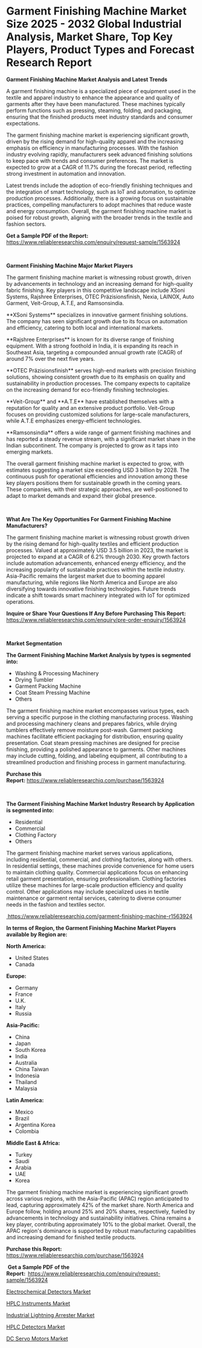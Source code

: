 <p><h1>Garment Finishing Machine Market Size 2025 - 2032 Global Industrial Analysis, Market Share, Top Key Players, Product Types and Forecast Research Report</h1></p><p><strong>Garment Finishing Machine Market Analysis and Latest Trends</strong></p>
<p><p>A garment finishing machine is a specialized piece of equipment used in the textile and apparel industry to enhance the appearance and quality of garments after they have been manufactured. These machines typically perform functions such as pressing, steaming, folding, and packaging, ensuring that the finished products meet industry standards and consumer expectations. </p><p>The garment finishing machine market is experiencing significant growth, driven by the rising demand for high-quality apparel and the increasing emphasis on efficiency in manufacturing processes. With the fashion industry evolving rapidly, manufacturers seek advanced finishing solutions to keep pace with trends and consumer preferences. The market is expected to grow at a CAGR of 11.7% during the forecast period, reflecting strong investment in automation and innovation. </p><p>Latest trends include the adoption of eco-friendly finishing techniques and the integration of smart technology, such as IoT and automation, to optimize production processes. Additionally, there is a growing focus on sustainable practices, compelling manufacturers to adopt machines that reduce waste and energy consumption. Overall, the garment finishing machine market is poised for robust growth, aligning with the broader trends in the textile and fashion sectors.</p></p>
<p><strong>Get a Sample PDF of the Report:&nbsp;</strong> <a href="https://www.reliableresearchiq.com/enquiry/request-sample/1563924?utm_campaign=1129&utm_medium=2&utm_source=Github&utm_content=ia&utm_term=22022025&utm_id=garment-finishing-machine">https://www.reliableresearchiq.com/enquiry/request-sample/1563924</a></p>
<p>&nbsp;</p>
<p><strong>Garment Finishing Machine Major Market Players</strong></p>
<p><p>The garment finishing machine market is witnessing robust growth, driven by advancements in technology and an increasing demand for high-quality fabric finishing. Key players in this competitive landscape include XSoni Systems, Rajshree Enterprises, OTEC Präzisionsfinish, Nexia, LAINOX, Auto Garment, Veit-Group, A.T.E, and Ramsonsindia.</p><p>**XSoni Systems** specializes in innovative garment finishing solutions. The company has seen significant growth due to its focus on automation and efficiency, catering to both local and international markets.</p><p>**Rajshree Enterprises** is known for its diverse range of finishing equipment. With a strong foothold in India, it is expanding its reach in Southeast Asia, targeting a compounded annual growth rate (CAGR) of around 7% over the next five years.</p><p>**OTEC Präzisionsfinish** serves high-end markets with precision finishing solutions, showing consistent growth due to its emphasis on quality and sustainability in production processes. The company expects to capitalize on the increasing demand for eco-friendly finishing technologies.</p><p>**Veit-Group** and **A.T.E** have established themselves with a reputation for quality and an extensive product portfolio. Veit-Group focuses on providing customized solutions for large-scale manufacturers, while A.T.E emphasizes energy-efficient technologies.</p><p>**Ramsonsindia** offers a wide range of garment finishing machines and has reported a steady revenue stream, with a significant market share in the Indian subcontinent. The company is projected to grow as it taps into emerging markets.</p><p>The overall garment finishing machine market is expected to grow, with estimates suggesting a market size exceeding USD 3 billion by 2028. The continuous push for operational efficiencies and innovation among these key players positions them for sustainable growth in the coming years. These companies, with their strategic approaches, are well-positioned to adapt to market demands and expand their global presence.</p></p>
<p>&nbsp;</p>
<p><strong>What Are The Key Opportunities For Garment Finishing Machine Manufacturers?</strong></p>
<p><p>The garment finishing machine market is witnessing robust growth driven by the rising demand for high-quality textiles and efficient production processes. Valued at approximately USD 3.5 billion in 2023, the market is projected to expand at a CAGR of 6.2% through 2030. Key growth factors include automation advancements, enhanced energy efficiency, and the increasing popularity of sustainable practices within the textile industry. Asia-Pacific remains the largest market due to booming apparel manufacturing, while regions like North America and Europe are also diversifying towards innovative finishing technologies. Future trends indicate a shift towards smart machinery integrated with IoT for optimized operations.</p></p>
<p><strong>Inquire or Share Your Questions If Any Before Purchasing This Report:</strong> <a href="https://www.reliableresearchiq.com/enquiry/pre-order-enquiry/1563924?utm_campaign=1129&utm_medium=2&utm_source=Github&utm_content=ia&utm_term=22022025&utm_id=garment-finishing-machine">https://www.reliableresearchiq.com/enquiry/pre-order-enquiry/1563924</a></p>
<p>&nbsp;</p>
<p><strong>Market Segmentation</strong></p>
<p><strong>The Garment Finishing Machine Market Analysis by types is segmented into:</strong></p>
<p><ul><li>Washing & Processing Machinery</li><li>Drying Tumbler</li><li>Garment Packing Machine</li><li>Coat Steam Pressing Machine</li><li>Others</li></ul></p>
<p><p>The garment finishing machine market encompasses various types, each serving a specific purpose in the clothing manufacturing process. Washing and processing machinery cleans and prepares fabrics, while drying tumblers effectively remove moisture post-wash. Garment packing machines facilitate efficient packaging for distribution, ensuring quality presentation. Coat steam pressing machines are designed for precise finishing, providing a polished appearance to garments. Other machines may include cutting, folding, and labeling equipment, all contributing to a streamlined production and finishing process in garment manufacturing.</p></p>
<p><strong>Purchase this Report:&nbsp;</strong><a href="https://www.reliableresearchiq.com/purchase/1563924?utm_campaign=1129&utm_medium=2&utm_source=Github&utm_content=ia&utm_term=22022025&utm_id=garment-finishing-machine">https://www.reliableresearchiq.com/purchase/1563924</a></p>
<p>&nbsp;</p>
<p><strong>The Garment Finishing Machine Market Industry Research by Application is segmented into:</strong></p>
<p><ul><li>Residential</li><li>Commercial</li><li>Clothing Factory</li><li>Others</li></ul></p>
<p><p>The garment finishing machine market serves various applications, including residential, commercial, and clothing factories, along with others. In residential settings, these machines provide convenience for home users to maintain clothing quality. Commercial applications focus on enhancing retail garment presentation, ensuring professionalism. Clothing factories utilize these machines for large-scale production efficiency and quality control. Other applications may include specialized uses in textile maintenance or garment rental services, catering to diverse consumer needs in the fashion and textiles sector.</p></p>
<p><a href="https://www.reliableresearchiq.com/garment-finishing-machine-r1563924?utm_campaign=1129&utm_medium=2&utm_source=Github&utm_content=ia&utm_term=22022025&utm_id=garment-finishing-machine">&nbsp;https://www.reliableresearchiq.com/garment-finishing-machine-r1563924</a></p>
<p><strong>In terms of Region, the Garment Finishing Machine Market Players available by Region are:</strong></p>
<p>
    <p> <strong> North America: </strong>
        <ul>
            <li>United States</li>
            <li>Canada</li>
        </ul>
        </p> 
    <p> <strong> Europe: </strong>
        <ul>
            <li>Germany</li>
            <li>France</li>
            <li>U.K.</li>
            <li>Italy</li>
            <li>Russia</li>
        </ul>
        </p> 
    <p> <strong> Asia-Pacific: </strong>
        <ul>
            <li>China</li>
            <li>Japan</li>
            <li>South Korea</li>
            <li>India</li>
            <li>Australia</li>
            <li>China Taiwan</li>
            <li>Indonesia</li>
            <li>Thailand</li>
            <li>Malaysia</li>
        </ul>
        </p> 
    <p> <strong> Latin America: </strong>
        <ul>
            <li>Mexico</li>
            <li>Brazil</li>
            <li>Argentina Korea</li>
            <li>Colombia</li>
        </ul>
        </p> 
    <p> <strong> Middle East & Africa: </strong>
        <ul>
            <li>Turkey</li>
            <li>Saudi</li>
            <li>Arabia</li>
            <li>UAE</li>
            <li>Korea</li>
        </ul>
    </p>
    </p>
<p><p>The garment finishing machine market is experiencing significant growth across various regions, with the Asia-Pacific (APAC) region anticipated to lead, capturing approximately 42% of the market share. North America and Europe follow, holding around 25% and 20% shares, respectively, fueled by advancements in technology and sustainability initiatives. China remains a key player, contributing approximately 10% to the global market. Overall, the APAC region's dominance is supported by robust manufacturing capabilities and increasing demand for finished textile products.</p></p>
<p><strong>Purchase this Report: </strong><a href="https://www.reliableresearchiq.com/purchase/1563924?utm_campaign=1129&utm_medium=2&utm_source=Github&utm_content=ia&utm_term=22022025&utm_id=garment-finishing-machine">https://www.reliableresearchiq.com/purchase/1563924</a></p>
<p>&nbsp;<strong>Get a Sample PDF of the Report:&nbsp;&nbsp;</strong><a href="https://www.reliableresearchiq.com/enquiry/request-sample/1563924?utm_campaign=1129&utm_medium=2&utm_source=Github&utm_content=ia&utm_term=22022025&utm_id=garment-finishing-machine">https://www.reliableresearchiq.com/enquiry/request-sample/1563924</a></p>
<p><strong></strong></p>
<p><p><a href="https://github.com/casimbrhelck/Market-Research-Report-List-1/blob/main/electrochemical-detectors-market.md?utm_campaign=1129&utm_medium=2&utm_source=Github&utm_content=ia&utm_term=22022025&utm_id=garment-finishing-machine">Electrochemical Detectors Market</a></p><p><a href="https://github.com/engelemikke/Market-Research-Report-List-1/blob/main/hplc-instruments-market.md?utm_campaign=1129&utm_medium=2&utm_source=Github&utm_content=ia&utm_term=22022025&utm_id=garment-finishing-machine">HPLC Instruments Market</a></p><p><a href="https://github.com/shamstirroc7/Market-Research-Report-List-1/blob/main/industrial-lightning-arrester-market.md?utm_campaign=1129&utm_medium=2&utm_source=Github&utm_content=ia&utm_term=22022025&utm_id=garment-finishing-machine">Industrial Lightning Arrester Market</a></p><p><a href="https://github.com/ovitzmincyle/Market-Research-Report-List-1/blob/main/hplc-detectors-market.md?utm_campaign=1129&utm_medium=2&utm_source=Github&utm_content=ia&utm_term=22022025&utm_id=garment-finishing-machine">HPLC Detectors Market</a></p><p><a href="https://github.com/daleogrando/Market-Research-Report-List-1/blob/main/dc-servo-motors-market.md?utm_campaign=1129&utm_medium=2&utm_source=Github&utm_content=ia&utm_term=22022025&utm_id=garment-finishing-machine">DC Servo Motors Market</a></p></p>